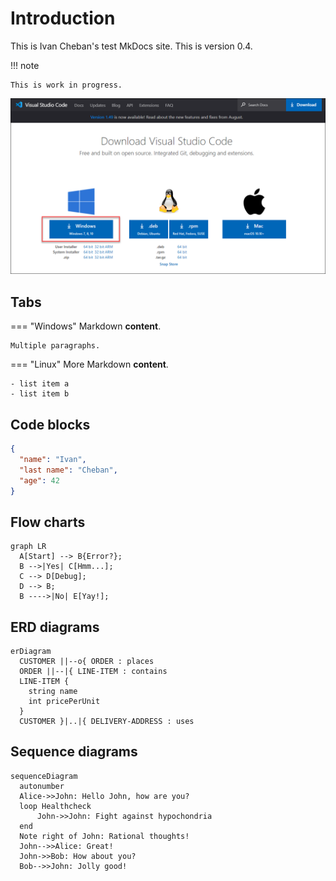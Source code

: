 # Introduction

This is Ivan Cheban's test MkDocs site. This is version 0.4.

!!! note

    This is work in progress.

![img](img/download-vscode.png)


## Tabs

=== "Windows"
    Markdown **content**.

    Multiple paragraphs.

=== "Linux"
    More Markdown **content**.

    - list item a
    - list item b

## Code blocks

```json
{
  "name": "Ivan",
  "last name": "Cheban",
  "age": 42
}
```

## Flow charts

``` mermaid
graph LR
  A[Start] --> B{Error?};
  B -->|Yes| C[Hmm...];
  C --> D[Debug];
  D --> B;
  B ---->|No| E[Yay!];
```

## ERD diagrams

``` mermaid
erDiagram
  CUSTOMER ||--o{ ORDER : places
  ORDER ||--|{ LINE-ITEM : contains
  LINE-ITEM {
    string name
    int pricePerUnit
  }
  CUSTOMER }|..|{ DELIVERY-ADDRESS : uses
```

## Sequence diagrams

``` mermaid
sequenceDiagram
  autonumber
  Alice->>John: Hello John, how are you?
  loop Healthcheck
      John->>John: Fight against hypochondria
  end
  Note right of John: Rational thoughts!
  John-->>Alice: Great!
  John->>Bob: How about you?
  Bob-->>John: Jolly good!
```
